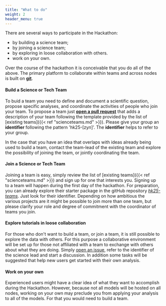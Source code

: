 ```yaml
---
title: "What to do"
weight: 2
header_menu: true
---
```


There are several ways to participate in the Hackathon:

* by building a science team;
* by joining a science team;
* by exploring in loose collaboration with others.
* work on your own.

Over the course of the hackathon it is conceivable that you do all of the above. The primary platform to collaborate within teams and across nodes is built on [**git**](https://github.com/digital-earths-global-hackathon).

#### Build a Science or Tech Team

To buid a team you need to define and document a scientific question, propose specific analyses, and coordinate the activities of people who join your team.  To propose a team just [**open a pull request**](https://github.com/digital-earths-global-hackathon/hk25) that adds a description of your team following the template provided by the list of [existing teams]({{< ref "scienceteams.md" >}}). Please give your group an **identifier** following the pattern 'hk25-[zy*n*]'. The **identifier** helps to refer to your group.

In the case that you have an idea that overlaps with ideas already being used to build a team, contact the team-lead of the existing team and explore the possibility of joining the team, or jointly coordinating the team.

#### Join a Science or Tech Team

Joining a team is easy, simply review the list of [existing teams]({{< ref "scienceteams.md" >}}) and sign up for one that interests you. Signing up to a team will happen during the first day of the hackathon. For preparation, you can already explore their starter package in the gitHub repository [*hk25-teams*](https://github.com/digital-earths-global-hackathon/hk25-teams). Just look for their identifier. Depending on how ambitious the various projects are it might be possible to join more than one team, but please clarify your role and degree of commitment with the coordinator of teams you join.

#### Explore tutorials in loose collaboration

For those who don't want to build a team, or join a team, it is still possible to explore the data with others.  For this purpose a collaborative environment will be set up for those not affiliated with a team to exchange with others about what they are doing. Simply [open an issue](https://github.com/digital-earths-global-hackathon/hk25-teams/issues), refer to the identifier of the science lead and start a discussion. In addition some tasks will be suggested that help new users get started with their own analysis.

#### Work on your own

Experienced users might have a clear idea of what they want to accomplish during the Hackathon.  However, because not all models will be hosted on all nodes, working on your own may preclude you from applying your analysis to all of the models.  For that you would need to build a team.


